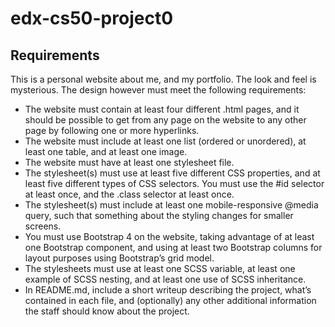 # edx-cs50-project0

## Requirements

This is a personal website about me, and my portfolio. The look and feel is mysterious. The design however must meet the following requirements:

- The website must contain at least four different .html pages, and it should be possible to get from any page on the website to any other page by following one or more hyperlinks.
- The website must include at least one list (ordered or unordered), at least one table, and at least one image.
- The website must have at least one stylesheet file.
- The stylesheet(s) must use at least five different CSS properties, and at least five different types of CSS selectors. You must use the #id selector at least once, and the .class selector at least once.
- The stylesheet(s) must include at least one mobile-responsive @media query, such that something about the styling changes for smaller screens.
- You must use Bootstrap 4 on the website, taking advantage of at least one Bootstrap component, and using at least two Bootstrap columns for layout purposes using Bootstrap’s grid model.
- The stylesheets must use at least one SCSS variable, at least one example of SCSS nesting, and at least one use of SCSS inheritance.
- In README.md, include a short writeup describing the project, what’s contained in each file, and (optionally) any other additional information the staff should know about the project.